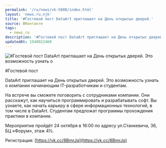 ```yaml
---
permalink: '/ru/news/vk-5808/index.html'
layout: 'news.ru.njk'
title: '#Гостевой пост DataArt приглашает на День открытых дверей.'
source: ВКонтакте
tags:
  - news_ru
description: '#Гостевой пост DataArt приглашает на День открытых дверей.'
updatedAt: 1540022460
---
```

![#Гостевой пост DataArt приглашает на День открытых дверей. Это возможность узнать о](https://sun9-15.userapi.com/impf/c844520/v844520742/115f69/cxv2YyOuKCw.jpg?size=796x475&quality=96&proxy=1&sign=813d6fbb605828cdaf64b723252d56a6&c_uniq_tag=gaJ5FSoTfijcohXFCZihKj1PKNy38WwVL-NjTD00zds&type=album)

#Гостевой пост

DataArt приглашает на День открытых дверей. Это возможность узнать о компании начинающим IT-разработчикам и студентам.

На встрече вы сможете поговорить с сотрудниками компании. Они расскажут, как научиться программировать и разрабатывать софт. Вы узнаете, как начать карьеру в сфере информационных технологий, в том числе в DataArt. Студентам предложат программы прохождения практики в компании.

Мероприятие пройдёт 24 октября в 16:00 по адресу ул.Станкевича, 36, БЦ «Форум», этаж 4½.

Регистрация: [https://vk.cc/8BmrJq](https://vk.cc/8BmrJq)
